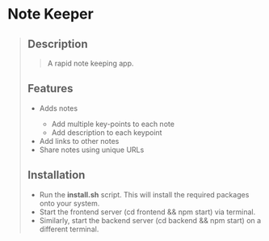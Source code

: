 # Note Keeper

<blockquote>
<h2>Description</h2>
<blockquote>A rapid note keeping app.</blockquote>
<h2>Features</h2>
<ul>
    <li>Adds notes</li>
    <ul type='circle'>
        <li>Add multiple key-points to each note</li>
        <li>Add description to each keypoint</li>
    </ul>
    <li>Add links to other notes</li>
    <li>Share notes using unique URLs</li>
</ul>

<h2>Installation</h2>

<ul>
    <li>Run the <b>install.sh</b> script. This will install the required packages onto your system.</li>
    <li>Start the frontend server (cd frontend && npm start) via terminal.</li>
    <li>Similarly, start the backend server (cd backend && npm start) on a different terminal.</li>
</ul>

</blockquote>
